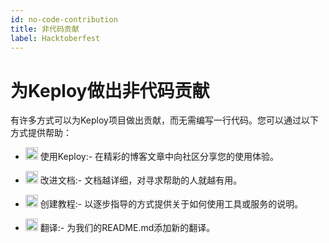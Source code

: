 ```yaml
---
id: no-code-contribution
title: 非代码贡献
label: Hacktoberfest
---
```


# 为Keploy做出非代码贡献

有许多方式可以为Keploy项目做出贡献，而无需编写一行代码。您可以通过以下方式提供帮助：

- <img src="https://www.svgrepo.com/show/10712/pencil.svg" width='20px'/> 使用Keploy:- 在精彩的博客文章中向社区分享您的使用体验。

- <img src="https://www.svgrepo.com/show/157174/document.svg" width='20px'/> 改进文档:- 文档越详细，对寻求帮助的人就越有用。

- <img src="https://www.svgrepo.com/show/294283/youtube.svg" width='20px'/> 创建教程:- 以逐步指导的方式提供关于如何使用工具或服务的说明。

- <img src="https://www.svgrepo.com/show/450193/language.svg" width='20px'/> 翻译:- 为我们的README.md添加新的翻译。